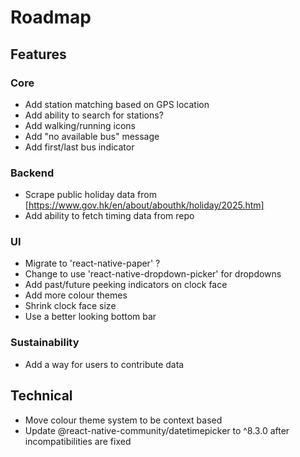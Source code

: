 # Roadmap

## Features
### Core
- Add station matching based on GPS location
- Add ability to search for stations?
- Add walking/running icons
- Add "no available bus" message
- Add first/last bus indicator
### Backend
- Scrape public holiday data from [https://www.gov.hk/en/about/abouthk/holiday/2025.htm]
- Add ability to fetch timing data from repo
### UI
- Migrate to 'react-native-paper' ?
- Change to use 'react-native-dropdown-picker' for dropdowns
- Add past/future peeking indicators on clock face
- Add more colour themes
- Shrink clock face size
- Use a better looking bottom bar
### Sustainability
- Add a way for users to contribute data

## Technical
- Move colour theme system to be context based
- Update @react-native-community/datetimepicker to ^8.3.0 after incompatibilities are fixed
